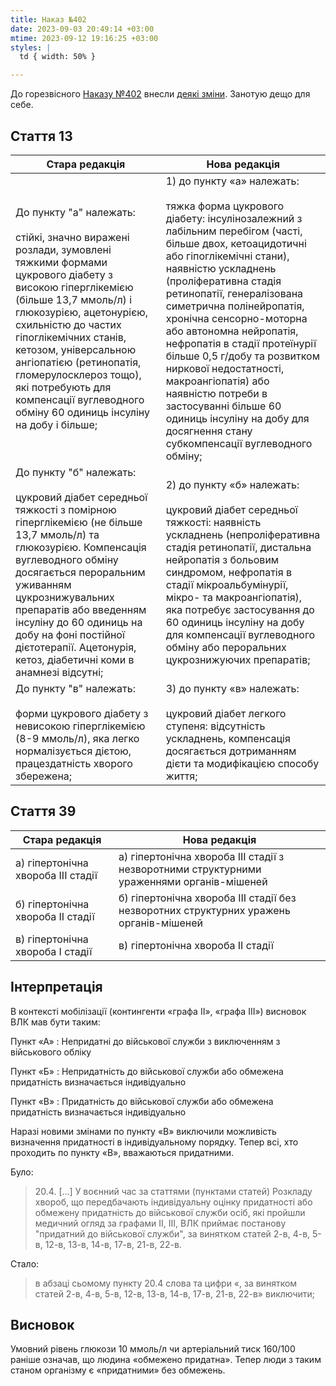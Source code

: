 ```yaml
---
title: Наказ №402
date: 2023-09-03 20:49:14 +03:00
mtime: 2023-09-12 19:16:25 +03:00
styles: |
  td { width: 50% }

---
```


До горезвісного [Наказу №402][1] внесли [деякі зміни][2]. Занотую дещо для себе.


## Стаття 13

Стара редакція | Нова редакція
---------------|--------------
До пункту "а" належать:<br><br>стійкі, значно виражені розлади, зумовлені тяжкими формами цукрового діабету з високою гіперглікемією (більше 13,7 ммоль/л) і глюкозурією, ацетонурією, схильністю до частих гіпоглікемічних станів, кетозом, універсальною ангіопатією (ретинопатія, гломерулосклероз тощо), які потребують для компенсації вуглеводного обміну 60 одиниць інсуліну на добу і більше;|1) до пункту «а» належать:<br><br>тяжка форма цукрового діабету: інсулінозалежний з лабільним перебігом (часті, більше двох, кетоацидотичні або гіпоглікемічні стани), наявністю ускладнень (проліферативна стадія ретинопатії, генералізована симетрична полінейропатія, хронічна сенсорно-моторна або автономна нейропатія, нефропатія в стадії протеїнурії більше 0,5 г/добу та розвитком ниркової недостатності, макроангіопатія) або наявністю потреби в застосуванні більше 60 одиниць інсуліну на добу для досягнення стану субкомпенсації вуглеводного обміну;
До пункту "б" належать:<br><br>цукровий діабет середньої тяжкості з помірною гіперглікемією (не більше 13,7 ммоль/л) та глюкозурією. Компенсація вуглеводного обміну досягається пероральним уживанням цукрознижувальних препаратів або введенням інсуліну до 60 одиниць на добу на фоні постійної дієтотерапії. Ацетонурія, кетоз, діабетичні коми в анамнезі відсутні;|2) до пункту «б» належать:<br><br>цукровий діабет середньої тяжкості: наявність ускладнень (непроліферативна стадія ретинопатії, дистальна нейропатія з больовим синдромом, нефропатія в стадії мікроальбумінурії, мікро- та макроангіопатія), яка потребує застосування до 60 одиниць інсуліну на добу для компенсації вуглеводного обміну або пероральних цукрознижуючих препаратів;
До пункту "в" належать:<br><br>форми цукрового діабету з невисокою гіперглікемією (8-9 ммоль/л), яка легко нормалізується дієтою, працездатність хворого збережена;|3) до пункту «в» належать:<br><br>цукровий діабет легкого ступеня: відсутність ускладнень, компенсація досягається дотриманням дієти та модифікацією способу життя;


## Стаття 39

Стара редакція | Нова редакція
---------------|--------------
а) гіпертонічна хвороба III стадії|а) гіпертонічна хвороба III стадії з незворотними структурними ураженнями органів-мішеней
б) гіпертонічна хвороба II стадії|б) гіпертонічна хвороба III стадії без незворотних структурних уражень органів-мішеней
в) гіпертонічна хвороба I стадії|в) гіпертонічна хвороба II стадії


## Інтерпретація

В контексті мобілізації (контингенти «графа II», «графа III») висновок ВЛК мав бути таким:

Пункт «А»
: Непридатні до військової служби з виключенням з військового обліку

Пункт «Б»
: Непридатність до військової служби або обмежена придатність визначається індивідуально

Пункт «В»
: Придатність до військової служби або обмежена придатність визначається індивідуально

Наразі новими змінами по пункту «В» виключили можливість визначення придатності в індивідуальному порядку. Тепер всі, хто проходить по пункту «В», вважаються придатними.

Було:

> 20.4. […] У воєнний час за статтями (пунктами статей) Розкладу хвороб, що передбачають індивідуальну оцінку придатності або обмежену придатність до військової служби осіб, які пройшли медичний огляд за графами II, III, ВЛК приймає постанову "придатний до військової служби", за винятком статей 2-в, 4-в, 5-в, 12-в, 13-в, 14-в, 17-в, 21-в, 22-в.

Стало:

> в абзаці сьомому пункту 20.4 слова та цифри «, за винятком статей 2-в, 4-в, 5-в, 12-в, 13-в, 14-в, 17-в, 21-в, 22-в» виключити;


## Висновок

Умовний рівень глюкози 10 ммоль/л чи артеріальний тиск 160/100 раніше означав, що людина «обмежено придатна». Тепер люди з таким станом організму є «придатними» без обмежень.


[1]: https://zakon.rada.gov.ua/laws/show/z1109-08
[2]: https://zakon.rada.gov.ua/laws/show/z1467-23
